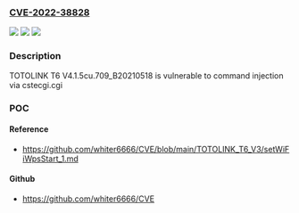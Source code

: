 ### [CVE-2022-38828](https://cve.mitre.org/cgi-bin/cvename.cgi?name=CVE-2022-38828)
![](https://img.shields.io/static/v1?label=Product&message=n%2Fa&color=blue)
![](https://img.shields.io/static/v1?label=Version&message=n%2Fa&color=blue)
![](https://img.shields.io/static/v1?label=Vulnerability&message=n%2Fa&color=brighgreen)

### Description

TOTOLINK T6 V4.1.5cu.709_B20210518 is vulnerable to command injection via cstecgi.cgi

### POC

#### Reference
- https://github.com/whiter6666/CVE/blob/main/TOTOLINK_T6_V3/setWiFiWpsStart_1.md

#### Github
- https://github.com/whiter6666/CVE

